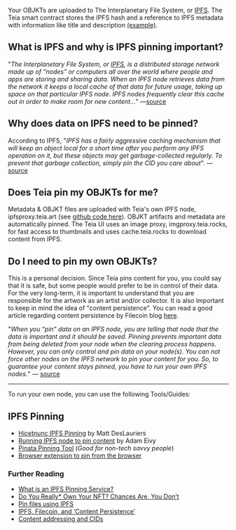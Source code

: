 Your OBJKTs are uploaded to The Interplanetary File System, or [IPFS](https://www.ipfs.com/). The Teia smart contract stores the IPFS hash and a reference to IPFS metadata with information like title and description [(example)](https://ipfs.io/ipfs/QmbUHQWw1pQ7GwPxgDtAUdRKaJPQjsymKviZCcNEjMj1oM).

## What is IPFS and why is IPFS pinning important?
"_The Interplanetary File System, or [IPFS](https://www.ipfs.com/), is a distributed storage network made up of “nodes” or computers all over the world where people and apps are storing and sharing data. When an IPFS node retrieves data from the network it keeps a local cache of that data for future usage, taking up space on that particular IPFS node. IPFS nodes frequently clear this cache out in order to make room for new content..._" —[source](https://medium.com/pinata/what-is-an-ipfs-pinning-service-f6ed4cd7e475)

## Why does data on IPFS need to be pinned?

According to IPFS, "_IPFS has a fairly aggressive caching mechanism that will keep an object local for a short time after you perform any IPFS operation on it, but these objects may get garbage-collected regularly. To prevent that garbage collection, simply pin the CID you care about_". —[source](https://docs.ipfs.io/how-to/pin-files/)

## Does Teia pin my OBJKTs for me?

Metadata & OBJKT files are uploaded with Teia's own IPFS node, ipfsproxy.teia.art (see [github code here](https://github.com/teia-community/ipfs-upload-proxy/)). OBJKT artifacts and metadata are automatically pinned. The Teia UI uses an image proxy,  imgproxy.teia.rocks, for fast access to thumbnails and uses cache.teia.rocks to download content from IPFS.

## Do I need to pin my own OBJKTs?

This is a personal decision. Since Teia pins content for you, you could say that it is safe, but some people would prefer to be in control of their data. For the very long-term, it is important to understand that you are responsible for the artwork as an artist and/or collector. It is also important to keep in mind the idea of "content persistence". You can read a good article regarding content persistence by Filecoin blog [here](https://filecoin.io/blog/posts/ipfs-filecoin-and-content-persistence/).

"_When you “pin” data on an IPFS node, you are telling that node that the data is important and it should be saved. Pinning prevents important data from being deleted from your node when the clearing process happens. However, you can only control and pin data on your node(s). You can not force other nodes on the IPFS network to pin your content for you. So, to guarantee your content stays pinned, you have to run your own IPFS nodes._" — [source](https://medium.com/pinata/what-is-an-ipfs-pinning-service-f6ed4cd7e475)

***

To run your own node, you can use the following Tools/Guides:

## IPFS Pinning

* [Hicetnunc IPFS Pinning](https://gist.github.com/mattdesl/47f4ea12ea131eed8401bdacf95a1f47) by Matt DesLauriers
* [Running IPFS node to pin content](https://twitter.com/antic/status/1374417104489697283?s=20) by Adam Eivy
* [Pinata Pinning Tool](https://www.youtube.com/watch?v=FFNF0RX2O_k) (_Good for non-tech savvy people_)
* [Browser extension to pin from the browser](https://github.com/ipfs/ipfs-companion)

### Further Reading
* [What is an IPFS Pinning Service?](https://medium.com/pinata/what-is-an-ipfs-pinning-service-f6ed4cd7e475)
* [Do You Really* Own Your NFT? Chances Are, You Don’t](https://thedefiant.io/do-you-really-own-your-nft-chances-are-you-dont/)
* [Pin files using IPFS](https://docs.ipfs.io/how-to/pin-files/)
* [IPFS, Filecoin, and ‘Content Persistence’](https://filecoin.io/blog/posts/ipfs-filecoin-and-content-persistence/)
* [Content addressing and CIDs](https://docs.ipfs.io/concepts/content-addressing)